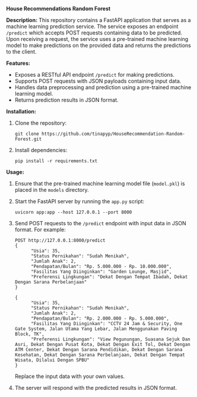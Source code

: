 **House Recommendations Random Forest**

**Description:**
This repository contains a FastAPI application that serves as a machine learning prediction service. The service exposes an endpoint `/predict` which accepts POST requests containing data to be predicted. Upon receiving a request, the service uses a pre-trained machine learning model to make predictions on the provided data and returns the predictions to the client.

**Features:**
- Exposes a RESTful API endpoint `/predict` for making predictions.
- Supports POST requests with JSON payloads containing input data.
- Handles data preprocessing and prediction using a pre-trained machine learning model.
- Returns prediction results in JSON format.

**Installation:**
1. Clone the repository:
   ```
   git clone https://github.com/tinapyp/HouseRecommendation-Random-Forest.git
   ```
2. Install dependencies:
   ```
   pip install -r requirements.txt
   ```

**Usage:**
1. Ensure that the pre-trained machine learning model file (`model.pkl`) is placed in the `models` directory.
2. Start the FastAPI server by running the `app.py` script:
   ```
   uvicorn app:app --host 127.0.0.1 --port 8000
   ```
3. Send POST requests to the `/predict` endpoint with input data in JSON format. For example:
   ```
   POST http://127.0.0.1:8000/predict
   {
         "Usia": 35,
         "Status Pernikahan": "Sudah Menikah",
         "Jumlah Anak": 2,
         "Pendapatan/Bulan": "Rp. 5.000.000 - Rp. 10.000.000",
         "Fasilitas Yang Diinginkan": "Garden Lounge, Masjid",
         "Preferensi Lingkungan": "Dekat Dengan Tempat Ibadah, Dekat Dengan Sarana Perbelanjaan"
   }

   {
         "Usia": 35,
         "Status Pernikahan": "Sudah Menikah",
         "Jumlah Anak": 2,
         "Pendapatan/Bulan": "Rp. 2.000.000 - Rp. 5.000.000",
         "Fasilitas Yang Diinginkan": "CCTV 24 Jam & Security, One Gate System, Jalan Utama Yang Lebar, Jalan Menggunakan Paving Block, TK",
         "Preferensi Lingkungan": "View Pegunungan, Suasana Sejuk Dan Asri, Dekat Dengan Pusat Kota, Dekat Dengan Exit Tol, Dekat Dengan ATM Center, Dekat Dengan Sarana Pendidikan, Dekat Dengan Sarana Kesehatan, Dekat Dengan Sarana Perbelanjaan, Dekat Dengan Tempat Wisata, Dilalui Dengan SPBU"
   }
   ```
   Replace the input data with your own values.
   
4. The server will respond with the predicted results in JSON format.
